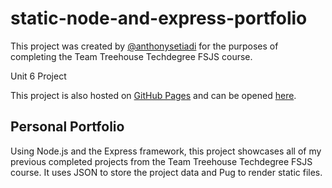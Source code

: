 # static-node-and-express-portfolio
This project was created by [@anthonysetiadi](https://github.com/anthonysetiadi) for the purposes of completing the Team Treehouse Techdegree FSJS course.

Unit 6 Project

This project is also hosted on [GitHub Pages](https://docs.github.com/en/pages) and can be opened [here](https://anthonysetiadi.github.io/portfolio-node-express/).

## Personal Portfolio
Using Node.js and the Express framework, this project showcases all of my previous completed projects from the Team Treehouse Techdegree FSJS course. It uses JSON to store the project data and Pug to render static files.

